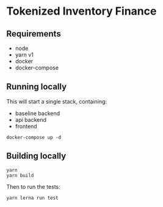 # Tokenized Inventory Finance

## Requirements

- node
- yarn v1
- docker
- docker-compose

## Running locally

This will start a single stack, containing:

- baseline backend
- api backend
- frontend

```
docker-compose up -d
```

## Building locally

```
yarn
yarn build
```

Then to run the tests:

```
yarn lerna run test
```

